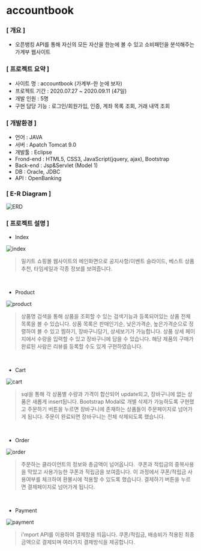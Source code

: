 # accountbook
### [ 개요 ]
+ 오픈뱅킹 API를 통해 자신의 모든 자산을 한눈에 볼 수 있고 소비패턴을 분석해주는 가계부 웹사이트

### [ 프로젝트 요약 ]
+ 사이트 명 : accountbook (가계부-한 눈에 보자)
+ 프로젝트 기간 : 2020.07.27 ~ 2020.09.11 (47일)
+ 개발 인원 : 5명
+ 구현 담당 기능 : 로그인/회원가입, 인증, 계좌 목록 조회, 거래 내역 조회

### [ 개발환경 ]
+ 언어 : JAVA 
+ 서버 : Apatch Tomcat 9.0
+ 개발툴 : Eclipse
+ Frond-end : HTML5, CSS3, JavaScript(jquery, ajax), Bootstrap
+ Back-end : Jsp&Servlet (Model 1)
+ DB : Oracle, JDBC
+ API : OpenBanking

### [ E-R Diagram ]

![ERD](https://user-images.githubusercontent.com/69949473/99359436-6a90c000-28f2-11eb-935b-a8fc6b64f964.png)

### [ 프로젝트 설명 ]

+ Index

![index](https://user-images.githubusercontent.com/69949473/99361248-25ba5880-28f5-11eb-95f1-dc7a9a5735c5.png)

> 밀키트 쇼핑몰 웹사이트의 메인화면으로 공지사항/이벤트 슬라이드, 베스트 상품 추천, 타임세일과 각종 정보를 보여줍니다.
<br>

+ Product

![product](https://user-images.githubusercontent.com/69949473/99359595-ab88d480-28f2-11eb-8df7-536136a1471f.png)

> 상품명 검색을 통해 상품을 조회할 수 있는 검색기능과 등록되어있는 상품 전체 목록을 볼 수 있습니다. 상품 목록은 판매인기순, 낮은가격순, 높은가격순으로 정렬하여 볼 수 있고 찜하기, 장바구니담기, 상세보기가 가능합니다. 상품 상세 페이지에서 수량을 입력할 수 있고 장바구니에 담을 수 있습니다. 해당 제품의 구매가 완료된 사람은 리뷰를 등록할 수도 있게 구현하였습니다. 
<br>

+ Cart

![cart](https://user-images.githubusercontent.com/69949473/99359695-cc512a00-28f2-11eb-852b-af8b97cf50be.png)

> sql을 통해 각 상품별 수량과 가격이 합산되어 update되고, 장바구니에 없는 상품은 새롭게 insert됩니다. Bootstrap Modal로 개별 삭제가 가능하도록 구현했고 주문하기 버튼을 누르면 장바구니에 존재하는 상품들이 주문페이지로 넘어가게 됩니다. 
주문이 완료되면 장바구니는 전체 삭제되도록 했습니다. 
<br>

+ Order

![order](https://user-images.githubusercontent.com/69949473/99359778-ebe85280-28f2-11eb-8778-eaafcf7509a9.png)

> 주문하는 클라이언트의 정보와 총금액이 넘어옵니다. 
쿠폰과 적립금의 중복사용을 막았고 사용가능한 쿠폰과 적립금을 보여줍니다.
이 과정에서 쿠폰/적립금 사용여부를 체크하여 환불시에 적용할 수 있도록 했습니다.
결제하기 버튼을 누르면 결제페이지로 넘어가게 됩니다.
<br>

+ Payment

![payment](https://user-images.githubusercontent.com/69949473/99359817-f7d41480-28f2-11eb-800b-c1ea3f754316.png)

> i'mport API를 이용하여 결제창을 띄웁니다. 쿠폰/적립금, 배송비가 적용된 최종 금액으로 결제되며 여러가지 결제방식을 제공합니다. 
<br>
